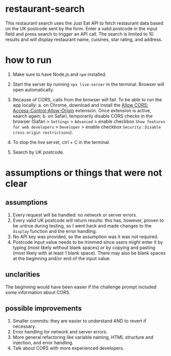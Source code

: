 # restaurant-search
 
This restaurant search uses the Just Eat API to fetch restaurant data based on the UK postcode sent by the form. Enter a valid postcode in the input field and press search to trigger an API call. The search is limited to 10 results and will display restaurant name, cuisines, star rating, and address.


# how to run

1. Make sure to have Node.js and ```npm``` installed.

2. Start the server by running ```npx live-server``` in the terminal. Browser will open automatically.

3. Because of CORS, calls from the browser will fail. To be able to run the app locally: 
    a. on Chrome, download and install the [Allow CORS: Access-Control-Allow-Origin](https://chromewebstore.google.com/detail/allow-cors-access-control/lhobafahddgcelffkeicbaginigeejlf) extension. Once extension is active, search again;
    b. on Safari, temporarily disable CORS checks in the browser (Safari > ```Settings``` > ```Advanced``` > enable checkbox ```Show features for web developers``` > ```Developer``` > enable checkbox ```Security``` : ```Disable cross-origin restrictions```). 

4. To stop the live server, ctrl + C in the terminal.

5. Search by UK postcode.


# assumptions or things that were not clear

## assumptions
1. Every request will be handled: no network or server errors.
2. Every valid UK postcode will return results: this has, however, proven to be untrue during testing, so I went back and made changes to the ```display``` function and the error handling.
3. No API key was provided, so the assumption was it was not required.
4. Postcode input value needs to be trimmed since users might enter it by typing (most likely without blank spaces) or by copying and pasting (most likely with at least 1 blank space). There may also be blank spaces at the beginning and/or end of the input value.

## unclarities
The beginning would have been easier if the challenge prompt included some information about CORS.

## possible improvements
1. Smaller commits: they are easier to understand AND to revert if necessary.
2. Error handling for network and server errors.
3. More general refactoring like variable naming, HTML structure and injection, and error handling.
4. Talk about CORS with more experienced developers.
